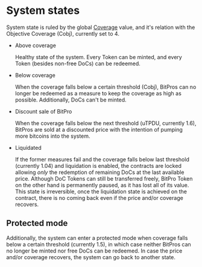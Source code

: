 # System states

System state is ruled by the global [Coverage](main-concepts.md#Coverage) value, and it's relation with the Objective Coverage (Cobj), currently set to 4.

- Above coverage

  Healthy state of the system. Every Token can be minted, and every Token (besides non-free DoCs) can be redeemed.

- Below coverage

  When the coverage falls below a certain threshold (Cobj), BitPros can no longer be redeemed as a measure to keep the coverage as high as possible.
  Additionally, DoCs can't be minted.

- Discount sale of BitPro

  When the coverage falls below the next threshold (uTPDU, currently 1.6), BitPros are sold at a discounted price with the intention of pumping more bitcoins into the system.

- Liquidated

  If the former measures fail and the coverage falls below last threshold (currently 1.04) and liquidation is enabled, the contracts are locked allowing _only_ the redemption of remaining DoCs at the last available price.
  Although DoC Tokens can still be transferred freely, BitPro Token on the other hand is permanently paused, as it has lost all of its value.
  This state is irreversible, once the liquidation state is achieved on the contract, there is no coming back even if the price and/or coverage recovers.

## Protected mode

Additionally, the system can enter a protected mode when coverage falls below a certain threshold (currently 1.5), in which case neither BitPros can no longer be minted nor free DoCs can be redeemed. In case the price and/or coverage recovers, the system can go back to another state.
